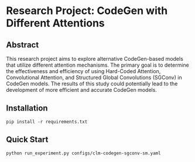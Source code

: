 # Research Project: CodeGen with Different Attentions

## Abstract

This research project aims to explore alternative CodeGen-based models that utilize different attention mechanisms. The primary goal is to determine the effectiveness and efficiency of using Hard-Coded Attention, Convolutional Attention, and Structured Global Convolutions (SGConv) in CodeGen models. The results of this study could potentially lead to the development of more efficient and accurate CodeGen models.

## Installation

`pip install -r requirements.txt`

## Quick Start

`python run_experiment.py configs/clm-codegen-sgconv-sm.yaml`